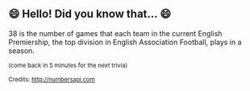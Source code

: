 ## :smile: Hello! Did you know that... :smile:
38 is the number of games that each team in the current English Premiership, the top division in English Association Football, plays in a season.

<sup>(come back in 5 minutes for the next trivia)</sup>


<sup>Credits: http://numbersapi.com</sup>
